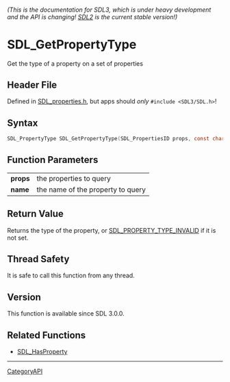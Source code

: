 ###### (This is the documentation for SDL3, which is under heavy development and the API is changing! [SDL2](https://wiki.libsdl.org/SDL2/) is the current stable version!)
# SDL_GetPropertyType

Get the type of a property on a set of properties 

## Header File

Defined in [SDL_properties.h](https://github.com/libsdl-org/SDL/blob/main/include/SDL3/SDL_properties.h), but apps should _only_ `#include <SDL3/SDL.h>`!

## Syntax

```c
SDL_PropertyType SDL_GetPropertyType(SDL_PropertiesID props, const char *name);

```

## Function Parameters

|               |                                   |
| ------------- | --------------------------------- |
| **props**     | the properties to query           |
| **name**      | the name of the property to query |

## Return Value

Returns the type of the property, or
[SDL_PROPERTY_TYPE_INVALID](SDL_PROPERTY_TYPE_INVALID) if it is not set.

## Thread Safety

It is safe to call this function from any thread.

## Version

This function is available since SDL 3.0.0.

## Related Functions

* [SDL_HasProperty](SDL_HasProperty)

----
[CategoryAPI](CategoryAPI)

